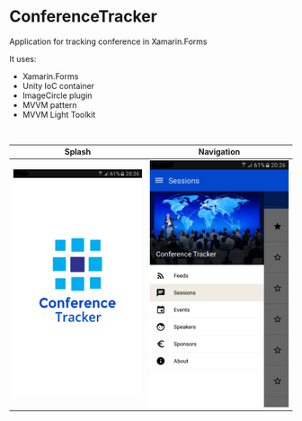 # ConferenceTracker

Application for tracking conference in Xamarin.Forms
</br>

It uses:
* Xamarin.Forms
* Unity IoC container
* ImageCircle plugin
* MVVM pattern
* MVVM Light Toolkit

</br>

Splash                                                                              |  Navigation
:----------------------------------------------------------------------------------:|:-------------------------:
![](https://github.com/bradlak/ConferenceTracker/blob/master/Screenshots/splash.png) |![](https://github.com/bradlak/ConferenceTracker/blob/master/Screenshots/title.png)
